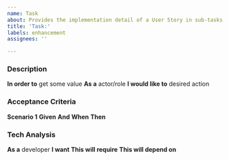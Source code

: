 ```yaml
---
name: Task
about: Provides the implementation detail of a User Story in sub-tasks
title: 'Task:'
labels: enhancement
assignees: ''

---
```


### Description

**In order to** get some value
**As a** actor/role 
**I would like to** desired action

### Acceptance Criteria

**Scenario 1** 
**Given**
  **And**
  **When**
**Then**

### Tech Analysis

**As a** developer
**I want**
**This will require**
**This will depend on**
